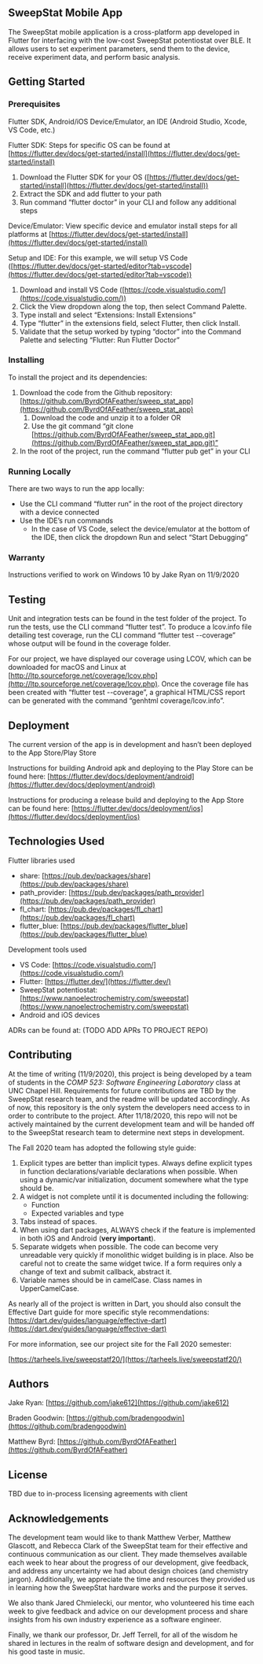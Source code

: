 ## SweepStat Mobile App

The SweepStat mobile application is a cross-platform app developed in Flutter for interfacing with the low-cost SweepStat potentiostat over BLE. It allows users to set experiment parameters, send them to the device, receive experiment data, and perform basic analysis.


## Getting Started


### Prerequisites

Flutter SDK, Android/iOS Device/Emulator, an IDE (Android Studio, Xcode, VS Code, etc.)

Flutter SDK: Steps for specific OS can be found at [https://flutter.dev/docs/get-started/install](https://flutter.dev/docs/get-started/install) 



1. Download the Flutter SDK for your OS ([https://flutter.dev/docs/get-started/install](https://flutter.dev/docs/get-started/install))
2. Extract the SDK and add flutter to your path
3. Run command “flutter doctor” in your CLI and follow any additional steps 

Device/Emulator: View specific device and emulator install steps for all platforms at [https://flutter.dev/docs/get-started/install](https://flutter.dev/docs/get-started/install) 

Setup and IDE: For this example, we will setup VS Code ([https://flutter.dev/docs/get-started/editor?tab=vscode](https://flutter.dev/docs/get-started/editor?tab=vscode)) 



1. Download and install VS Code ([https://code.visualstudio.com/](https://code.visualstudio.com/))
2. Click the View dropdown along the top, then select Command Palette.
3. Type install and select “Extensions: Install Extensions”
4. Type “flutter” in the extensions field, select Flutter, then click Install.
5. Validate that the setup worked by typing “doctor” into the Command Palette and selecting “Flutter: Run Flutter Doctor”


### Installing

To install the project and its dependencies:



1. Download the code from the Github repository: [https://github.com/ByrdOfAFeather/sweep_stat_app](https://github.com/ByrdOfAFeather/sweep_stat_app) 
    1. Download the code and unzip it to a folder OR
    2. Use the git command “git clone [https://github.com/ByrdOfAFeather/sweep_stat_app.git](https://github.com/ByrdOfAFeather/sweep_stat_app.git)”
2. In the root of the project, run the command “flutter pub get” in your CLI


### Running Locally

There are two ways to run the app locally:



*   Use the CLI command “flutter run” in the root of the project directory with a device connected
*   Use the IDE’s run commands
    *   In the case of VS Code, select the device/emulator at the bottom of the IDE, then click the dropdown Run and select “Start Debugging”


### Warranty

Instructions verified to work on Windows 10 by Jake Ryan on 11/9/2020


## Testing 

Unit and integration tests can be found in the test folder of the project. To run the tests, use the CLI command “flutter test”. To produce a lcov.info file detailing test coverage, run the CLI command “flutter test --coverage” whose output will be found in the coverage folder.

For our project, we have displayed our coverage using LCOV, which can be downloaded for macOS and Linux at [http://ltp.sourceforge.net/coverage/lcov.php](http://ltp.sourceforge.net/coverage/lcov.php). Once the coverage file has been created with “flutter test --coverage”, a graphical HTML/CSS report can be generated with the command “genhtml coverage/lcov.info”. 


## Deployment

The current version of the app is in development and hasn’t been deployed to the App Store/Play Store

Instructions for building Android apk and deploying to the Play Store can be found here: [https://flutter.dev/docs/deployment/android](https://flutter.dev/docs/deployment/android) 

Instructions for producing a release build and deploying to the App Store can be found here: [https://flutter.dev/docs/deployment/ios](https://flutter.dev/docs/deployment/ios) 


## Technologies Used 

Flutter libraries used



*   share: [https://pub.dev/packages/share](https://pub.dev/packages/share) 
*   path_provider: [https://pub.dev/packages/path_provider](https://pub.dev/packages/path_provider) 
*   fl_chart: [https://pub.dev/packages/fl_chart](https://pub.dev/packages/fl_chart) 
*   flutter_blue: [https://pub.dev/packages/flutter_blue](https://pub.dev/packages/flutter_blue) 

Development tools used 



*   VS Code: [https://code.visualstudio.com/](https://code.visualstudio.com/) 
*   Flutter: [https://flutter.dev/](https://flutter.dev/) 
*   SweepStat potentiostat: [https://www.nanoelectrochemistry.com/sweepstat](https://www.nanoelectrochemistry.com/sweepstat) 
*   Android and iOS devices

ADRs can be found at: (TODO ADD APRs TO PROJECT REPO)


## Contributing

At the time of writing (11/9/2020), this project is being developed by a team of students in the _COMP 523: Software Engineering Laboratory_ class at UNC Chapel Hill. Requirements for future contributions are TBD by the SweepStat research team, and the readme will be updated accordingly. As of now, this repository is the only system the developers need access to in order to contribute to the project. After 11/18/2020, this repo will not be actively maintained by the current development team and will be handed off to the SweepStat research team to determine next steps in development.

The Fall 2020 team has adopted the following style guide:



1. Explicit types are better than implicit types. Always define explicit types in function declarations/variable declarations when possible. When using a dynamic/var initialization, document somewhere what the type should be.
2. A widget is not complete until it is documented including the following:
    *   Function
    *   Expected variables and type
3. Tabs instead of spaces.
4. When using dart packages, ALWAYS check if the feature is implemented in both iOS and Android (**very important**).
5. Separate widgets when possible. The code can become very unreadable very quickly if monolithic widget building is in place. Also be careful not to create the same widget twice. If a form requires only a change of text and submit callback, abstract it.
6. Variable names should be in camelCase. Class names in UpperCamelCase.

As nearly all of the project is written in Dart, you should also consult the Effective Dart guide for more specific style recommendations: [https://dart.dev/guides/language/effective-dart](https://dart.dev/guides/language/effective-dart) 

For more information, see our project site for the Fall 2020 semester:

[https://tarheels.live/sweepstatf20/](https://tarheels.live/sweepstatf20/)


## Authors

Jake Ryan: [https://github.com/jake612](https://github.com/jake612) 

Braden Goodwin: [https://github.com/bradengoodwin](https://github.com/bradengoodwin)

Matthew Byrd: [https://github.com/ByrdOfAFeather](https://github.com/ByrdOfAFeather) 


## License

TBD due to in-process licensing agreements with client


## Acknowledgements

The development team would like to thank Matthew Verber, Matthew Glascott, and Rebecca Clark of the SweepStat team for their effective and continuous communication as our client. They made themselves available each week to hear about the progress of our development, give feedback, and address any uncertainty we had about design choices (and chemistry jargon). Additionally, we appreciate the time and resources they provided us in learning how the SweepStat hardware works and the purpose it serves.

We also thank Jared Chmielecki, our mentor, who volunteered his time each week to give feedback and advice on our development process and share insights from his own industry experience as a software engineer.

Finally, we thank our professor, Dr. Jeff Terrell, for all of the wisdom he shared in lectures in the realm of software design and development, and for his good taste in music.

